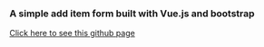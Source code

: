 ### A simple add item form built with Vue.js and bootstrap

[Click here to see this github page](https://sathya-ghub.github.io/item-form/)
